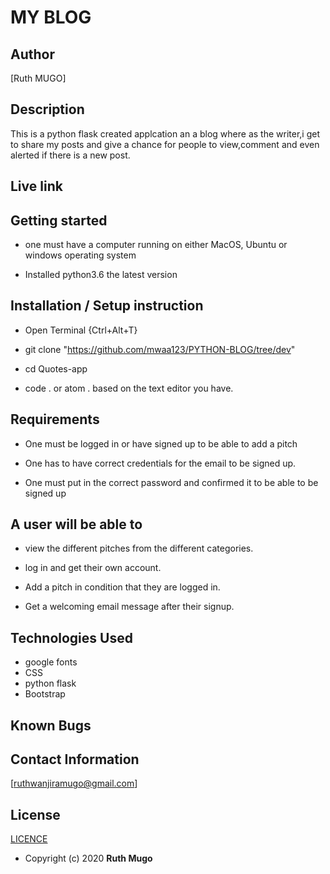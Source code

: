 # MY BLOG

## Author

[Ruth MUGO]

## Description

This is a python flask created applcation an a blog where as the writer,i get to share my posts and give a chance for people to view,comment and even alerted if there is a new post.

## Live link

## Getting started

* one must have  a computer running on either MacOS, Ubuntu  or windows operating system

* Installed python3.6 the latest version

## Installation / Setup instruction

* Open Terminal {Ctrl+Alt+T}

* git clone "https://github.com/mwaa123/PYTHON-BLOG/tree/dev"
* cd Quotes-app

* code . or atom . based on the text editor you have.

## Requirements

* One must be logged in or have signed up to be able to add a pitch

* One has to have correct credentials for the email to be signed up.

* One must put in the correct password and confirmed it to be able to be signed up

## A user will be able to

* view the different pitches from the different categories.

* log in and get their own account.

* Add a pitch in condition that they are logged in.

* Get a welcoming email message after their signup.

## Technologies Used

* google fonts
* CSS
* python flask
* Bootstrap

## Known Bugs



## Contact Information

 [ruthwanjiramugo@gmail.com]

## License

[LICENCE](/home/ruth/ruthblog/LICENCE.md)

* Copyright (c) 2020 **Ruth Mugo**